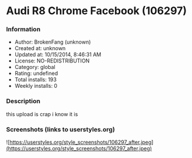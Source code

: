 # Audi R8 Chrome Facebook (106297)

### Information
- Author: BrokenFang (unknown)
- Created at: unknown
- Updated at: 10/15/2014, 8:46:31 AM
- License: NO-REDISTRIBUTION
- Category: global
- Rating: undefined
- Total installs: 193
- Weekly installs: 0


### Description
this upload is crap i know it is


### Screenshots (links to userstyles.org)
![https://userstyles.org/style_screenshots/106297_after.jpeg](https://userstyles.org/style_screenshots/106297_after.jpeg)


